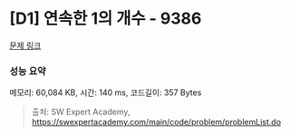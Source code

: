 # [D1] 연속한 1의 개수 - 9386 

[문제 링크](https://swexpertacademy.com/main/code/problem/problemDetail.do?contestProbId=AXALDUIq97oDFASI) 

### 성능 요약

메모리: 60,084 KB, 시간: 140 ms, 코드길이: 357 Bytes



> 출처: SW Expert Academy, https://swexpertacademy.com/main/code/problem/problemList.do